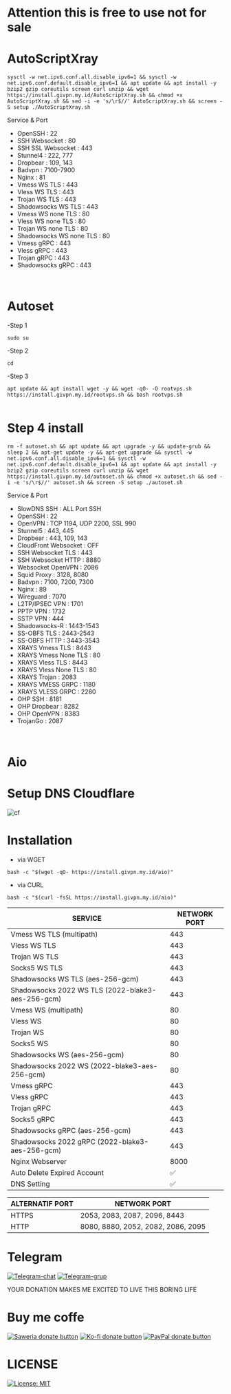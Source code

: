# Attention this is free to use not for sale
# AutoScriptXray
```
sysctl -w net.ipv6.conf.all.disable_ipv6=1 && sysctl -w net.ipv6.conf.default.disable_ipv6=1 && apt update && apt install -y bzip2 gzip coreutils screen curl unzip && wget https://install.givpn.my.id/AutoScriptXray.sh && chmod +x AutoScriptXray.sh && sed -i -e 's/\r$//' AutoScriptXray.sh && screen -S setup ./AutoScriptXray.sh
```
Service & Port
<br>
- OpenSSH                  : 22<br>
- SSH Websocket            : 80<br>
- SSH SSL Websocket        : 443<br>
- Stunnel4                 : 222, 777<br>
- Dropbear                 : 109, 143<br>
- Badvpn                   : 7100-7900<br>
- Nginx                    : 81<br>
- Vmess WS TLS             : 443<br>
- Vless WS TLS             : 443<br>
- Trojan WS TLS            : 443<br>
- Shadowsocks WS TLS       : 443<br>
- Vmess WS none TLS        : 80<br>
- Vless WS none TLS        : 80<br>
- Trojan WS none TLS       : 80<br>
- Shadowsocks WS none TLS  : 80<br>
- Vmess gRPC               : 443<br>
- Vless gRPC               : 443<br>
- Trojan gRPC              : 443<br>
- Shadowsocks gRPC         : 443<br>
<br>

# Autoset
-Step 1
```
sudo su
```
-Step 2
```
cd
```
-Step 3
```
apt update && apt install wget -y && wget -qO- -O rootvps.sh https://install.givpn.my.id/rootvps.sh && bash rootvps.sh
  
```
# Step 4 install
```
rm -f autoset.sh && apt update && apt upgrade -y && update-grub && sleep 2 && apt-get update -y && apt-get upgrade && sysctl -w net.ipv6.conf.all.disable_ipv6=1 && sysctl -w net.ipv6.conf.default.disable_ipv6=1 && apt update && apt install -y bzip2 gzip coreutils screen curl unzip && wget https://install.givpn.my.id/autoset.sh && chmod +x autoset.sh && sed -i -e 's/\r$//' autoset.sh && screen -S setup ./autoset.sh
```
Service & Port
<br>
- SlowDNS SSH             : ALL Port SSH<br>
- OpenSSH                 : 22<br>
- OpenVPN                 : TCP 1194, UDP 2200, SSL 990<br>
- Stunnel5                : 443, 445<br>
- Dropbear                : 443, 109, 143<br>
- CloudFront Websocket    : OFF<br>
- SSH Websocket TLS       : 443<br>
- SSH Websocket HTTP      : 8880<br>
- Websocket OpenVPN       : 2086<br>
- Squid Proxy             : 3128, 8080<br>
- Badvpn                  : 7100, 7200, 7300<br>
- Nginx                   : 89<br>
- Wireguard               : 7070<br>
- L2TP/IPSEC VPN          : 1701<br>
- PPTP VPN                : 1732<br>
- SSTP VPN                : 444<br>
- Shadowsocks-R           : 1443-1543<br>
- SS-OBFS TLS             : 2443-2543<br>
- SS-OBFS HTTP            : 3443-3543<br>
- XRAYS Vmess TLS         : 8443<br>
- XRAYS Vmess None TLS    : 80<br>
- XRAYS Vless TLS         : 8443<br>
- XRAYS Vless None TLS    : 80<br>
- XRAYS Trojan            : 2083<br>
- XRAYS VMESS GRPC        : 1180<br>
- XRAYS VLESS GRPC        : 2280<br>
- OHP SSH                 : 8181<br>
- OHP Dropbear            : 8282<br>
- OHP OpenVPN             : 8383<br>
- TrojanGo                : 2087<br>
<br>

# Aio
# Setup DNS Cloudflare
![cf](https://raw.githubusercontent.com/dugong-lewat/autoscript/main/cf.jpg)

# Installation
- via WGET
```
bash -c "$(wget -qO- https://install.givpn.my.id/aio)"
```
- via CURL
```
bash -c "$(curl -fsSL https://install.givpn.my.id/aio)"
```

|  SERVICE  |  NETWORK PORT  |
|---------- |--------|
| Vmess WS TLS (multipath)  | 443 |
| Vless WS TLS  | 443 |
| Trojan WS TLS  | 443 |
| Socks5 WS TLS  | 443 |
| Shadowsocks WS TLS (aes-256-gcm)  | 443 |
| Shadowsocks 2022 WS TLS (2022-blake3-aes-256-gcm)  | 443 |
| Vmess WS (multipath)  | 80 |
| Vless WS  | 80 |
| Trojan WS  | 80 |
| Socks5 WS  | 80 |
| Shadowsocks WS (aes-256-gcm)  | 80 |
| Shadowsocks 2022 WS (2022-blake3-aes-256-gcm)  | 80 |
| Vmess gRPC  | 443 |
| Vless gRPC  | 443 |
| Trojan gRPC  | 443 |
| Socks5 gRPC  | 443 |
| Shadowsocks gRPC (aes-256-gcm)  | 443 |
| Shadowsocks 2022 gRPC (2022-blake3-aes-256-gcm)  | 443 |
| Nginx Webserver | 8000 |
| Auto Delete Expired Account | ✅ |
| DNS Setting | ✅ |

|  ALTERNATIF PORT  |  NETWORK PORT  |
|-------------------|--------|
| HTTPS  | 2053, 2083, 2087, 2096, 8443 |
| HTTP  | 8080, 8880, 2052, 2082, 2086, 2095 |

# Telegram
[![Telegram-chat](https://img.shields.io/badge/Chat-Telegram-blue)](https://t.me/givpn/)
[![Telegram-grup](https://img.shields.io/badge/Grup-Telegram-blue)](https://t.me/givpn_grup)

YOUR DONATION MAKES ME EXCITED TO LIVE THIS BORING LIFE
# Buy me coffe
[![Saweria donate button](https://img.shields.io/badge/Donate-Saweria-red)](https://saweria.co/givpn11)
[![Ko-fi donate button](https://img.shields.io/badge/Donate-Ko--fi-red)](https://ko-fi.com/givpn11)
[![PayPal donate button](https://img.shields.io/badge/Donate-PayPal-blue)](https://paypal.me/givpn11)
# LICENSE
[![License: MIT](https://img.shields.io/badge/License-MIT-blue.svg)](https://opensource.org/licenses/MIT)

